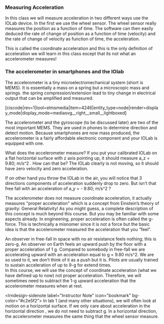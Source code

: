 ### Measuring Acceleration

In this class we will measure acceleration in two different ways use the IOLab device. In the first we use the wheel sensor. The wheel sensor really measures the position as a function of time. The software can then easily deduced the rate of change of position as a function of time (velocity) and the rate of change of velocity as function of time, the acceleration. 

This is called the coordinate acceleration and this is the only definition of acceleration we will learn in this class except that its not what an accelerometer measures!

### The accelerometer in smartphones and the IOlab

The accelerometer is a tiny microelectromechanical system (short is MEMS). It is essentially a mass on a spring but a microscopic mass and springs. the spring compression/extension lead to tiny change in electrical output that can be amplified and measured. 

[ciscode|rev=1|tool=elmsmedia|item=4246|entity_type=node|render=display_mode|display_mode=mediasvg__right__small__lightboxed]

The accelerometer and the gyroscope (to be discussed later) are two of the most important MEMS. They are used in phones to determine direction and detect motion. Because smartphones are now mass produced, the accelerometer is a fairly affordable electronic component and your IOLab is equipped with one. 

What does the accelerometer measure? If you put your calibrated IOLab on a flat horizontal surface with z axis pointing up, it should measure <lrn-math>a_z = 9.80\; m/s^2 </lrnmath>. How can that be? The IOLab clearly is not moving, so it should have zero velocity and zero acceleration.

If on other hand you throw the IOLab in the air, you will notice that 3 directions components of acceleration suddenly drop to zero. But isn't that free fall with an acceleration of <lrn-math>a_y = - 9.80\; m/s^2 </lrn-math>?

The accelerometer does not measure coordinate acceleration, it actually measures "proper acceleration" which is a concept from Einstein’s theory of gravity: General Relativity! As you might guess, a complete description of this concept is much beyond this course.  But you may be familiar with some aspects already.  In engineering, proper acceleration is often called the g-force. This is technically a misnomer since it is not a force but the basic idea is that the accelerometer measured the acceleration that you “feel”. 

An observer in free-fall in space with no air resistance feels nothing; this is zero-g. An observer on Earth feels an upward push by the floor with a proper acceleration of 1 g.  Compared to somebody in free-fall we are accelerating upward with an acceleration equal to <lrn-math>g = 9.80 m/s^2</lrn-math>. We are so used to it, we don’t think of it as a push but it is. Pilots are usually trained to sustain acceleration of up to 9-g for extend times.   
In this course, we will use the concept of coordinate acceleration (what we have defined up to now) not proper acceleration.  Therefore, we will sometimes need to subtract the 1-g upward acceleration that the accelerometer measures when at rest. 

<lrndesign-sidenote label="Instructor Note" icon="bookmark" bg-color="#c2e5f2”>
In lab 1 (and many other situations), we will often look at motion on a horizontal surface. If we only care about acceleration in the horizontal direction , we do not need to subtract g. In a horizontal direction, the accelerometer measures the same thing that the wheel sensor measure.
</lrndesign-sidenote>



